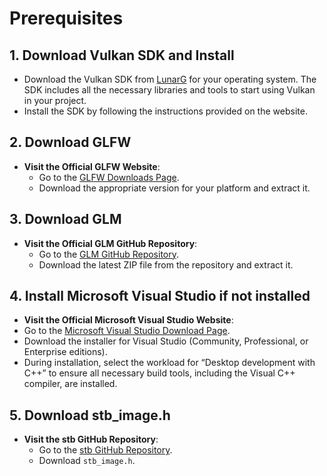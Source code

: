 # Prerequisites 

## 1. Download Vulkan SDK and Install
- Download the Vulkan SDK from [LunarG](https://vulkan.lunarg.com/sdk/home) for your operating system. The SDK includes all the necessary libraries and tools to start using Vulkan in your project.
- Install the SDK by following the instructions provided on the website.

## 2. Download GLFW
- **Visit the Official GLFW Website**:
   - Go to the [GLFW Downloads Page](https://www.glfw.org/download.html).
   - Download the appropriate version for your platform and extract it.

## 3. Download GLM
- **Visit the Official GLM GitHub Repository**:
   - Go to the [GLM GitHub Repository](https://github.com/g-truc/glm/tags).
   - Download the latest ZIP file from the repository and extract it.

## 4. Install Microsoft Visual Studio if not installed
- **Visit the Official Microsoft Visual Studio Website**:
- Go to the [Microsoft Visual Studio Download Page](https://visualstudio.microsoft.com/downloads/).
- Download the installer for Visual Studio (Community, Professional, or Enterprise editions).
- During installation, select the workload for “Desktop development with C++” to ensure all necessary build tools, including the Visual C++ compiler, are installed.
 
## 5. Download stb_image.h
- **Visit the stb GitHub Repository**:
  - Go to the [stb GitHub Repository](https://github.com/nothings/stb/blob/master/stb_image.h).
  - Download `stb_image.h`.
